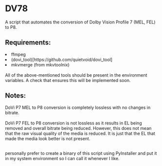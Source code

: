 # DV78
A script that automates the conversion of Dolby Vision Profile 7 (MEL, FEL) to P8.

## Requirements:
<LI> ffmpeg</LI>
<LI> (dovi_tool)[https://github.com/quietvoid/dovi_tool]</LI>
<LI> mkvmerge (from mkvtoolnix)</LI>
<br>
All of the above-mentioned tools should be present in the environment variables. A check that ensures this will be implemented soon.


## Notes:
DoVi P7 MEL to P8 conversion is completely lossless with no changes in bitrate.<br><br>
DoVi P7 FEL to P8 conversion is not lossless as it results in EL being removed and overall bitrate being reduced. However, this does not mean that the raw visual quality of the media is reduced. It is just that the EL that made the media look better is not present.
<br><br>

 personally prefer to create a binary of this script using PyInstaller and put it in my system environment so I can call it whenever I like.
